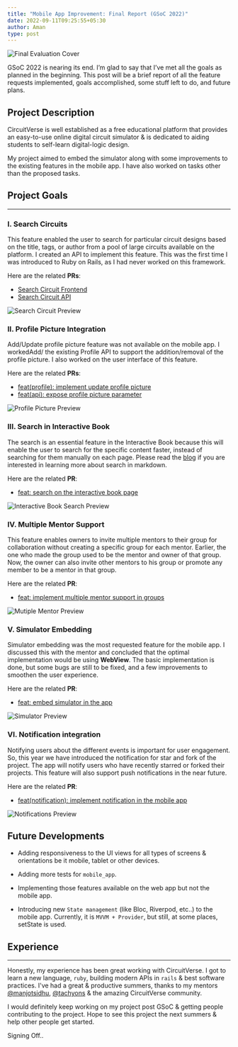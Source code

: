 ```yaml
---
title: "Mobile App Improvement: Final Report (GSoC 2022)"
date: 2022-09-11T09:25:55+05:30
author: Aman
type: post
---
```


![Final Evaluation Cover](/images/aman-GSoC2022/final_cover.png)

GSoC 2022 is nearing its end. I’m glad to say that I’ve met all the goals as planned in the beginning.
This post will be a brief report of all the feature requests implemented, goals accomplished, some stuff left to do, and future plans.

## Project Description
CircuitVerse is well established as a free educational platform that provides an easy-to-use online digital circuit simulator & is dedicated to aiding students to self-learn digital-logic design.

My project aimed to embed the simulator along with some improvements to the existing features in the mobile app. I have also worked on tasks other than the proposed tasks.


## Project Goals

---

### I. Search Circuits
This feature enabled the user to search for particular circuit designs based on the title, tags, or author from a pool of large circuits available on the platform. I created an API to implement this feature. This was the first time I was introduced to Ruby on Rails, as I had never worked on this framework.

Here are the related **PRs**:
- [Search Circuit Frontend](https://github.com/CircuitVerse/mobile-app/pull/225)
- [Search Circuit API](https://github.com/CircuitVerse/CircuitVerse/pull/3201)

![Search Circuit Preview](/images/aman-GSoC2022/search_circuit.webp)

### II. Profile Picture Integration
Add/Update profile picture feature was not available on the mobile app. I workedAdd/ the existing Profile API to support the addition/removal of the profile picture. I also worked on the user interface of this feature.

Here are the related **PRs**:
- [feat(profile): implement update profile picture](https://github.com/CircuitVerse/mobile-app/pull/226)
- [feat(api): expose profile picture parameter](https://github.com/CircuitVerse/CircuitVerse/pull/3190)

![Profile Picture Preview](/images/aman-GSoC2022/profile_picture.webp)

### III. Search in Interactive Book
The search is an essential feature in the Interactive Book because this will enable the user to search for the specific content faster, instead of searching for them manually on each page.
Please read the [blog](https://medium.com/@aman_s07/gsoc22-circuitverse-week-3-report-d92375f53c10) if you are interested in learning more about search in markdown.

Here are the related **PR**:
- [feat: search on the interactive book page](https://github.com/CircuitVerse/mobile-app/pull/229)

![Interactive Book Search Preview](/images/aman-GSoC2022/search_interactive_book.webp)

### IV. Multiple Mentor Support
This feature enables owners to invite multiple mentors to their group for collaboration without creating a specific group for each mentor. Earlier, the one who made the group used to be the mentor and owner of that group. Now, the owner can also invite other mentors to his group or promote any member to be a mentor in that group.

Here are the related **PR**:
- [feat: implement multiple mentor support in groups](https://github.com/CircuitVerse/mobile-app/pull/232)

![Mutiple Mentor Preview](/images/aman-GSoC2022/multiple_mentor.webp)


### V. Simulator Embedding
Simulator embedding was the most requested feature for the mobile app. I discussed this with the mentor and concluded that the optimal implementation would be using **WebView**. The basic implementation is done, but some bugs are still to be fixed, and a few improvements to smoothen the user experience.

Here are the related **PR**:
- [feat: embed simulator in the app](https://github.com/CircuitVerse/mobile-app/pull/235)

![Simulator Preview](/images/aman-GSoC2022/simulator.webp)

### VI. Notification integration
Notifying users about the different events is important for user engagement. So, this year we have introduced the notification for star and fork of the project. The app will notify users who have recently starred or forked their projects. This feature will also support push notifications in the near future.

Here are the related **PR**:
- [feat(notification): implement notification in the mobile app](https://github.com/CircuitVerse/mobile-app/pull/238)

![Notifications Preview](/images/aman-GSoC2022/notifications.webp)

## Future Developments

- Adding responsiveness to the UI views for all types of screens & orientations be it mobile, tablet or other devices.

- Adding more tests for `mobile_app`.

- Implementing those features available on the web app but not the mobile app.

- Introducing new `State management` (like Bloc, Riverpod, etc..) to the mobile app. Currently, it is `MVVM + Provider`, but still, at some places, setState is used.



## Experience

---

Honestly, my experience has been great working with CircuitVerse. I got to learn a new language, `ruby`, building modern APIs in `rails` & best software practices. I've had a great & productive summers, thanks to my mentors [@manjotsidhu](https://github.com/manjotsidhu), [@tachyons](https://github.com/tachyons) & the amazing CircuitVerse community.

I would definitely keep working on my project post GSoC & getting people contributing to the project. Hope to see this project the next summers & help other people get started.

Signing Off..
